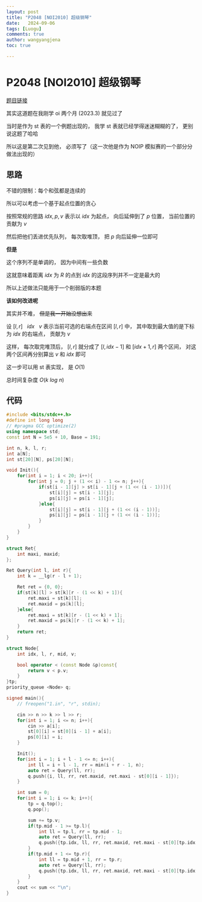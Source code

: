 ```yaml
---
layout: post
title: "P2048 [NOI2010] 超级钢琴"
date:   2024-09-06
tags: [Luogu]
comments: true
author: wangyangjena
toc: true

---
```


<!-- 在Markdown文件中 -->

<script src="https://cdnjs.cloudflare.com/ajax/libs/jquery/3.6.0/jquery.min.js"></script>
<script>
$(document).ready(function() {
    var text = $('article').text(); // 获取文章内容
    var wordCount = text.split(/\s+/).length; // 计算字数
    $('article').append('<p>字数统计： ' + wordCount + '</p>'); // 将字数添加到文章中
});
</script>



<head>
    <script src="https://cdn.mathjax.org/mathjax/latest/MathJax.js?config=TeX-AMS-MML_HTMLorMML" type="text/javascript"></script>
    <script type="text/x-mathjax-config">
        MathJax.Hub.Config({
            tex2jax: {
            skipTags: ['script', 'noscript', 'style', 'textarea', 'pre'],
            inlineMath: [['$','$']]
            }
        });
    </script>
</head>



# P2048 [NOI2010] 超级钢琴



[题目链接](https://www.luogu.com.cn/problem/P2048)



其实这道题在我刚学 oi 两个月 (2023.3) 就见过了



当时是作为 st 表的一个例题出现的， 我学 st 表就已经学得迷迷糊糊的了， 更别说这题了哈哈



所以这是第二次见到他， 必须写了（这一次他是作为 NOIP 模拟赛的一个部分分做法出现的）



## 思路



不错的限制：每个和弦都是连续的



所以可以考虑一个基于起点位置的贪心



按照常规的思路 $idx, p, v$ 表示以 $idx$ 为起点， 向后延伸到了 $p$ 位置， 当前位置的贡献为 $v$



然后把他们丢进优先队列， 每次取堆顶， 把 $p$ 向后延伸一位即可



**但是**



这个序列不是单调的， 因为中间有一些负数



这就意味着距离 $idx$ 为 $R$ 的点到 $idx$ 的这段序列并不一定是最大的



所以上述做法只能用于一个削弱版的本题



**该如何改进呢**



其实并不难， ~~但是我一开始没想出来~~



设 $[l, r]\ \ \ idx \ \ \ v$ 表示当前可选的右端点在区间 $[l, r]$ 中， 其中取到最大值的是下标为 $idx$ 的右端点， 贡献为 $v$



这样， 每次取完堆顶后，  $[l, r]$ 就分成了 $[l, idx - 1]$ 和 $[idx + 1, r]$ 两个区间， 对这两个区间再分别算出 $v$ 和 $idx$ 即可



这一步可以用 st 表实现， 是 $O(1)$



总时间复杂度 $O(k\ log\ n)$



## 代码



```cpp
#include <bits/stdc++.h>
#define int long long
// #pragma GCC optimize(2)
using namespace std;
const int N = 5e5 + 10, Base = 191;

int n, k, l, r;
int a[N];
int st[20][N], ps[20][N];

void Init(){
	for(int i = 1; i < 20; i++){
		for(int j = 0; j + (1 << i) - 1 <= n; j++){
			if(st[i - 1][j] > st[i - 1][j + (1 << (i - 1))]){
				st[i][j] = st[i - 1][j];
				ps[i][j] = ps[i - 1][j];
			}else{
				st[i][j] = st[i - 1][j + (1 << (i - 1))];
				ps[i][j] = ps[i - 1][j + (1 << (i - 1))];
			}
		}
	}
}

struct Ret{
	int maxi, maxid;
};

Ret Query(int l, int r){
	int k = __lg(r - l + 1);

	Ret ret = {0, 0};
	if(st[k][l] > st[k][r - (1 << k) + 1]){
		ret.maxi = st[k][l];
		ret.maxid = ps[k][l];
	}else{
		ret.maxi = st[k][r - (1 << k) + 1];
		ret.maxid = ps[k][r - (1 << k) + 1];		
	}
	return ret;
}

struct Node{
	int idx, l, r, mid, v;

	bool operator < (const Node &p)const{
		return v < p.v;
	}
}tp;
priority_queue <Node> q;

signed main(){
	// freopen("1.in", "r", stdin);

	cin >> n >> k >> l >> r;
	for(int i = 1; i <= n; i++){
		cin >> a[i];
		st[0][i] = st[0][i - 1] + a[i];
		ps[0][i] = i;
	}

	Init();
	for(int i = 1; i + l - 1 <= n; i++){
		int ll = i + l - 1, rr = min(i + r - 1, n);
		auto ret = Query(ll, rr);
		q.push({i, ll, rr, ret.maxid, ret.maxi - st[0][i - 1]});
	}

	int sum = 0;
	for(int i = 1; i <= k; i++){
		tp = q.top();
		q.pop();

		sum += tp.v;
		if(tp.mid - 1 >= tp.l){
			int ll = tp.l, rr = tp.mid - 1;
			auto ret = Query(ll, rr);
			q.push({tp.idx, ll, rr, ret.maxid, ret.maxi - st[0][tp.idx - 1]});
		}
		if(tp.mid + 1 <= tp.r){
			int ll = tp.mid + 1, rr = tp.r;
			auto ret = Query(ll, rr);
			q.push({tp.idx, ll, rr, ret.maxid, ret.maxi - st[0][tp.idx - 1]});
		}
	}
	cout << sum << "\n";
}
```





